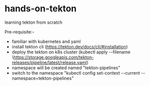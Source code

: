 # hands-on-tekton
learning tekton from scratch

Pre-requisite:-
- familiar with kubernetes and yaml
- install tekton cli (https://tekton.dev/docs/cli/#installation)
- deploy the tekton on k8s cluster (kubectl apply --filename \https://storage.googleapis.com/tekton-releases/pipeline/latest/release.yaml)
- namespace will be created named "tekton-pipelines"
- switch to the namespace "kubectl config set-context --current --namespace=tekton-pipelines"